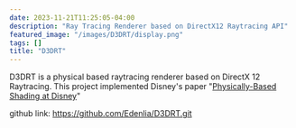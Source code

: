 ```yaml
---
date: 2023-11-21T11:25:05-04:00
description: "Ray Tracing Renderer based on DirectX12 Raytracing API"
featured_image: "/images/D3DRT/display.png"
tags: []
title: "D3DRT"
---
```


D3DRT is a physical based raytracing renderer based on DirectX 12 Raytracing. This project implemented Disney's paper "[Physically-Based Shading at Disney](https://media.disneyanimation.com/uploads/production/publication_asset/48/asset/s2012_pbs_disney_brdf_notes_v3.pdf)"

github link: https://github.com/Edenlia/D3DRT.git
